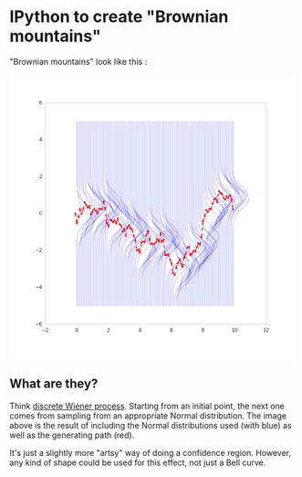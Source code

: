 # IPython to create "Brownian mountains" 

"Brownian mountains" look like this :

<img src="brownian_discrete.png?raw=true" height="500" width="500" align="center">

## What are they?

Think [discrete Wiener process](https://en.wikipedia.org/wiki/Wiener_process). Starting from an initial point, the next one comes from sampling from an appropriate Normal distribution. The image above is the result of including the Normal distributions used (with blue) as well as the generating path (red). 

It's just a slightly more "artsy" way of doing a confidence region. However, any kind of shape could be used for this effect, not just a Bell curve. 



